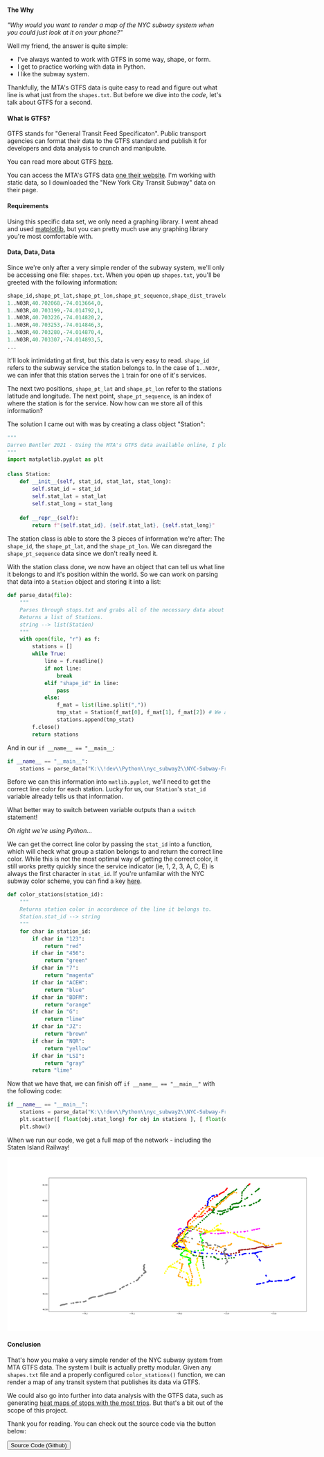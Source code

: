 #### <span class="span-underline">The Why</span>

*"Why would you want to render a map of the NYC subway system when you could just look at it on your phone?"*

Well my friend, the answer is quite simple:

- I've always wanted to work with GTFS in some way, shape, or form.
- I get to practice working with data in Python.
- I like the subway system.

Thankfully, the MTA's GTFS data is quite easy to read and figure out what line is what just from the `shapes.txt`. But before we dive into the *code*, let's talk about GTFS for a second.

#### <span class="span-underline">What is GTFS?</span>

GTFS stands for "General Transit Feed Specificaton". Public transport agencies can format their data to the GTFS standard and publish it for developers and data analysis to crunch and manipulate.

You can read more about GTFS [here](https://developers.google.com/transit/gtfs).

You can access the MTA's GTFS data [one their website](http://web.mta.info/developers/developer-data-terms.html#data). I'm working with static data, so I downloaded the "New York City Transit Subway" data on their page.

#### <span class="span-underline">Requirements</span>

Using this specific data set, we only need a graphing library. I went ahead and used [matplotlib](https://matplotlib.org/), but you can pretty much use any graphing library you're most comfortable with.

#### <span class="span-underline">Data, Data, Data</span>

Since we're only after a very simple render of the subway system, we'll only be accessing one file: `shapes.txt`. When you open up `shapes.txt`, you'll be greeted with the following information:

```python
shape_id,shape_pt_lat,shape_pt_lon,shape_pt_sequence,shape_dist_traveled
1..N03R,40.702068,-74.013664,0,
1..N03R,40.703199,-74.014792,1,
1..N03R,40.703226,-74.014820,2,
1..N03R,40.703253,-74.014846,3,
1..N03R,40.703280,-74.014870,4,
1..N03R,40.703307,-74.014893,5,
...
```

It'll look intimidating at first, but this data is very easy to read. `shape_id` refers to the subway service the station belongs to. In the case of `1..N03r`, we can infer that this station serves the `1` train for one of it's services.

The next two positions, `shape_pt_lat` and `shape_pt_lon` refer to the stations latitude and longitude. The next point, `shape_pt_sequence`, is an index of where the station is for the service. Now how can we store all of this information?

The solution I came out with was by creating a class object "Station":

```python
"""
Darren Bentler 2021 - Using the MTA's GTFS data available online, I plot and draw the NYC subway.
"""
import matplotlib.pyplot as plt

class Station:
    def __init__(self, stat_id, stat_lat, stat_long):
        self.stat_id = stat_id
        self.stat_lat = stat_lat
        self.stat_long = stat_long

    def __repr__(self):
        return f"{self.stat_id}, {self.stat_lat}, {self.stat_long}"
```

The station class is able to store the 3 pieces of information we're after: The `shape_id`, the `shape_pt_lat`, and the `shape_pt_lon`. We can disregard the `shape_pt_sequence` data since we don't really need it.

With the station class done, we now have an object that can tell us what line it belongs to and it's position within the world. So we can work on parsing that data into a `Station` object and storing it into a list:

```python
def parse_data(file):
    """
    Parses through stops.txt and grabs all of the necessary data about a route's stops.
    Returns a list of Stations.
    string --> list(Station)
    """
    with open(file, "r") as f:
        stations = []
        while True:
            line = f.readline()
            if not line:
                break
            elif "shape_id" in line:
                pass
            else:
                f_mat = list(line.split(","))
                tmp_stat = Station(f_mat[0], f_mat[1], f_mat[2]) # We already know what information we need from each line since GTFS files follows a set standard.
                stations.append(tmp_stat)
        f.close()
        return stations
```

And in our `if __name__ == "__main__`:

```python
if __name__ == "__main__":
    stations = parse_data("K:\\!dev\\Python\\nyc_subway2\\NYC-Subway-From-GTFS-Data\\nyc\\shapes.txt") # You'll need to copy your own path to the shapes.txt file here.
```

Before we can this information into `matlib.pyplot`, we'll need to get the correct line color for each station. Lucky for us, our `Station`'s `stat_id` variable already tells us that information.

What better way to switch between variable outputs than a `switch` statement!

*Oh right we're using Python...*

We can get the correct line color by passing the `stat_id` into a function, which will check what group a station belongs to and return the correct line color. While this is not the most optimal way of getting the correct color, it still works pretty quickly since the service indicator (ie, 1, 2, 3, A, C, E) is always the first character in `stat_id`. If you're unfamilar with the NYC subway color scheme, you can find a key [here](http://web.mta.info/developers/resources/line_colors.htm).

```python
def color_stations(station_id):
    """
    Returns station color in accordance of the line it belongs to.
    Station.stat_id --> string
    """
    for char in station_id:
        if char in "123":
            return "red"
        if char in "456":
            return "green"
        if char in "7":
            return "magenta"
        if char in "ACEH":
            return "blue"
        if char in "BDFM":
            return "orange"
        if char in "G":
            return "lime"
        if char in "JZ":
            return "brown"
        if char in "NQR":
            return "yellow"
        if char in "LSI":
            return "gray"
        return "lime"
```

Now that we have that, we can finish off `if __name__ == "__main__"` with the following code:

```python
if __name__ == "__main__":
    stations = parse_data("K:\\!dev\\Python\\nyc_subway2\\NYC-Subway-From-GTFS-Data\\nyc\\shapes.txt") # You'll need to copy your own path to the shapes.txt file here.
    plt.scatter([ float(obj.stat_long) for obj in stations ], [ float(obj.stat_lat) for obj in stations ], color=[ color_stations(obj.stat_id) for obj in stations ])
    plt.show()
```

When we run our code, we get a full map of the network - including the Staten Island Railway!

<div class="center-text">
    <img src="/static/img/nyc_subway.png" style="width: auto; max-width: 768px; height: auto; max-height: 576px;">
</div>

#### <span class="span-underline">Conclusion</span>

That's how you make a very simple render of the NYC subway system from MTA GTFS data. The system I built is actually pretty modular. Given any `shapes.txt` file and a properly configured `color_stations()` function, we can render a map of any transit system that publishes its data via GTFS.

We could also go into further into data analysis with the GTFS data, such as generating [heat maps of stops with the most trips](https://dzone.com/articles/gtfs-transit-data-visualization-in-r). But that's a bit out of the scope of this project.

Thank you for reading. You can check out the source code via the button below:

<div class="container center-text spacer-25px">
    <a href="https://github.com/dbentler/NYC-Subway-From-GTFS-Data">
        <button type="button" id="linkedin" onclick="" class="btn btn-dark btn-lg">Source Code (Github)</button>
    </a>
</div>
